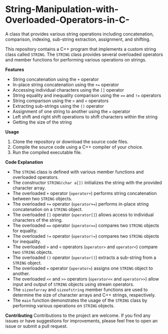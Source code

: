 # String-Manipulation-with-Overloaded-Operators-in-C-
 A class that provides various string operations including concatenation, comparison, indexing, sub-string extraction, assignment, and shifting.

This repository contains a C++ program that implements a custom string class called `STRING`. The `STRING` class provides several overloaded operators and member functions for performing various operations on strings.

**Features**
- String concatenation using the `+` operator
- In-place string concatenation using the `+=` operator
- Accessing individual characters using the `[]` operator
- String equality and inequality comparison using the `==` and `!=` operators
- String comparison using the `>` and `<` operators
- Extracting sub-strings using the `()` operator
- Assignment of one string to another using the `=` operator
- Left shift and right shift operations to shift characters within the string
- Getting the size of the string

**Usage**
1. Clone the repository or download the source code files.
2. Compile the source code using a C++ compiler of your choice.
3. Run the compiled executable file.

**Code Explanation**
- The `STRING` class is defined with various member functions and overloaded operators.
- The constructor `STRING(char a[])` initializes the string with the provided character array.
- The overloaded `+` operator (`operator+`) performs string concatenation between two `STRING` objects.
- The overloaded `+=` operator (`operator+=`) performs in-place string concatenation on a `STRING` object.
- The overloaded `[]` operator (`operator[]`) allows access to individual characters of the string.
- The overloaded `==` operator (`operator==`) compares two `STRING` objects for equality.
- The overloaded `!=` operator (`operator!=`) compares two `STRING` objects for inequality.
- The overloaded `>` and `<` operators (`operator>` and `operator<`) compare two `STRING` objects.
- The overloaded `()` operator (`operator()`) extracts a sub-string from a `STRING` object.
- The overloaded `=` operator (`operator=`) assigns one `STRING` object to another.
- The overloaded `<<` and `>>` operators (`operator<<` and `operator>>`) allow input and output of `STRING` objects using stream operators.
- The `sizeofarray` and `sizeofstring` member functions are used to determine the size of character arrays and C++ strings, respectively.
- The `main` function demonstrates the usage of the `STRING` class by performing various operations on `STRING` objects.

**Contributing**
Contributions to the project are welcome. If you find any issues or have suggestions for improvements, please feel free to open an issue or submit a pull request.
